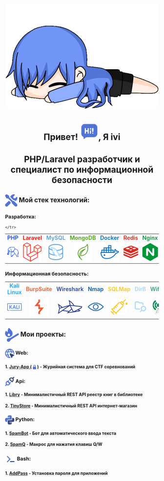 <p align="center"><img src="gif/tyan1.gif" alt="Logo"></p><a id='links'></a>
<h1 align="center"> Привет! <img src="icons/text.png" width="60">, Я ivi</h1>
<h1 align="center">PHP/Laravel разработчик и специалист по информационной безопасности</h1>

<p align="center">
</p>

## <img src="icons/tools.png" width="40" align="absmiddle"> Мой стек технологий:

### Разработка:
<div>
  <table>
    <tr>
      <td align="center"><span style="color: #174fe8; font-size: large; font-weight: 600;">PHP</span></td>
      <td align="center"><span style="color: #ff0000; font-size: large; font-weight: 600;">Laravel</span></td>
      <td align="center"><span style="color: #589fd5; font-size: large; font-weight: 600;">MySQL</span></td>
      <td align="center"><span style="color: #49a010; font-size: large; font-weight: 600;">MongoDB</span></td>
      <td align="center"><span style="color: #006bc0; font-size: large; font-weight: 600;">Docker</span></td>
      <td align="center"><span style="color: #d82c20; font-size: large; font-weight: 600;">Redis</span></td>
      <td align="center"><span style="color: #009639; font-size: large; font-weight: 600;">Nginx</span></td>
      <td align="center"><span style="color: #dc5b33; font-size: large; font-weight: 600;">Git</span></td>
      <td align="center"><span style="color: #fff; font-size: large; font-weight: 600;">Bash</span></td>
</tr>
    <tr>
      <td align="center"><img src="icons/php.png" width="60p"></td>
      <td align="center"><img src="icons/Laravel.png" width="60"></td>
      <td align="center"><img src="icons/mysql.png" width="60"></td>
      <td align="center"><img src="icons/mongo.png" width="60"></td>
      <td align="center"><img src="icons/docker.png" width="60"></td>
      <td align="center"><img src="icons/redis.png" width="60"></td>
      <td align="center"><img src="icons/nginx.png" width="55"></td>
      <td align="center"><img src="icons/git.png" width="60"></td>
      <td align="center"><img src="icons/bash.png" width="60"></td>

    </tr>
  </table>
</div>

### Информационная безопасность:
<div>
  <table>
    <tr>
      <td align="center"><span style="color: #19a0ff; font-size: large; font-weight: 600;">Kali Linux</span></td>
      <td align="center"><span style="color: #eb5e32; font-size: large; font-weight: 600;">BurpSuite</span></td>
      <td align="center"><span style="color: #2a469f; font-size: large; font-weight: 600;">Wireshark</span></td>
      <td align="center"><span style="color: #005eb0; font-size: large; font-weight: 600;">Nmap</span></td>
      <td align="center"><span style="color: #fcc624; font-size: large; font-weight: 600;">SQLMap</span></td>
      <td align="center"><span style="color: #a2d7ff; font-size: large; font-weight: 600;">DirB</span></td>
      <td align="center"><span style="color: #3a9e70; font-size: large; font-weight: 600;">Wifite</span></td>
      <td align="center"><span style="color: #2f70b0; font-size: large; font-weight: 600;">NetCat</span></td>
      <td align="center"><span style="color: #009639; font-size: large; font-weight: 600;">Hydra</span></td>
</tr>
    <tr>
      <td align="center"><img src="icons/kali.png" width="70"></td>
      <td align="center"><img src="icons/burp.png" width="65"></td>
      <td align="center"><img src="icons/shark.png" width="80"></td>
      <td align="center"><img src="icons/eye.png" width="60"></td>
      <td align="center"><img src="icons/injection.png" width="55"></td>
      <td align="center"><img src="icons/folder.png" width="55"></td>
      <td align="center"><img src="icons/wifite.png" width="55"></td>
      <td align="center"><img src="icons/nc.png" width="50"></td>
      <td align="center"><img src="icons/hydra.png" width="60"></td>
    </tr>
  </table>
</div>

## <img src="icons/match-fire.png" width="45" align="absmiddle"> Мои проекты:

### <img src="icons/web.png" width="30" align="absmiddle"> Web:
#### 1. **[Jury-App (<img src="icons/lock.png" width="18" align="absmiddle">)](https://github.com/iiivwviii/Jury-App)** - Журийная система для CTF соревнований

### <img src="icons/api.png" width="30" align="absmiddle"> Api: 
#### 1. **[Libry](https://github.com/iiivwviii/Libry)** - Минималистичный REST API реестр книг в библиотеке
#### 2. **[TinyStore](https://github.com/iiivwviii/TinyStore)** - Минималистичный REST API интернет-магазин

### <img src="icons/python.png" width="30" align="absmiddle"> Python:
#### 1. **[SpamBot](https://github.com/iiivwviii/Spam_Bot_GUI)** - Бот для автоматического ввода текста
#### 2. **[SpamQ](https://github.com/iiivwviii/SpamQ)** - Макрос для нажатия клавиш Q/W

### <img src="icons/sh.png" width="35" align="absmiddle"> Bash: 
#### 1. **[AddPass](https://github.com/iiivwviii/AddPass)** - Установка пароля для приложений


